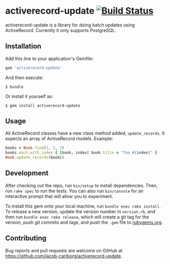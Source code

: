 # activerecord-update [![Build Status](https://travis-ci.org/jacob-carlborg/activerecord-update.svg?branch=master)](https://travis-ci.org/jacob-carlborg/activerecord-update)

activerecord-update is a library for doing batch updates using ActiveRecord.
Currently it only supports PostgreSQL.

## Installation

Add this line to your application's Gemfile:

```ruby
gem 'activerecord-update'
```

And then execute:

    $ bundle

Or install it yourself as:

    $ gem install activerecord-update

## Usage

All ActiveRecord classes have a new class method added, `update_records`.
It expects an array of ActiveRecord models. Example:

```ruby
books = Book.find(1, 2, 3)
books.each_with_index { |book, index| book.title = "foo_#{index}" }
Book.update_records(books)
```

## Development

After checking out the repo, run `bin/setup` to install dependencies. Then,
run `rake spec` to run the tests. You can also run `bin/console` for an
interactive prompt that will allow you to experiment.

To install this gem onto your local machine, run `bundle exec rake install`.
To release a new version, update the version number in `version.rb`, and then
run `bundle exec rake release`, which will create a git tag for the version,
push git commits and tags, and push the `.gem` file to
[rubygems.org](https://rubygems.org).

## Contributing

Bug reports and pull requests are welcome on GitHub at
https://github.com/jacob-carlborg/activerecord-update.

